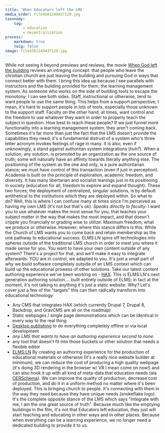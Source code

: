 ```yaml
---
title: 'When Educators left the LMS'
media_order: file4501249437129.jpg
taxonomy:
    tag:
        - education
        - decentralization
process:
    markdown: true
    twig: false
image: file4501249437129.jpg
---
```



While not seeing it beyond previews and reviews, the movie [When God left the building](https://www.amazon.com/When-Left-Building-Group-Productions/dp/1470742136) reviews an intreging concept: that people who leave the christian church are just leaving the building and pursuing God in ways that connect better with them. I bring this idea up because I see parallels with instructors and the building provided for them, the learning management system.
As someone who works on the side of building tools to escape the monotony; I can see both sides. Staff, instructional or otherwise, tend to want people to use the same thing. This helps from a support perspective; I mean, it's hard to support people in lots of tools, especially those unknown to the support staff. Faculty on the other hand, at times, want control and the freedom to use whatever they want in order to properly teach the subject in question. How best to reach these people?
If we just funnel more functionality into a learning management system, they aren't coming back. Sometimes it's far more than just the fact that the LMS doesn't provide the capabilities they need; it's a fundamental distrust of a system who's three letter acronym invokes feelings of rage in many. It is also, even if unknowingly, a stand against authoritan system integrations (_huh?_).
When a solution, any solution, is promoted by an organization as the one source of truth; some will naturally have an affinity towards literally anything else. The positioning of the system as the one and only, is a pure authoritarian stance; we must have control of this transaction (even if just in perception). Academia is built on the principle of exploration, academic freedom, and diversity. It has many libertarian and socialist leanings just in its positioning in society (education for all, freedom to explore and expand thought). These two forces; the deployment of centralized, singular solutions, is by default antithetical to the institutions which they are deployed within.
So what to do? Well, this is where I can confuse many at times since I'm perceived as having my own LMS (it's not but that's ok). *Speaks directly to faculty*: I want you to use whatever makes the most sense for you, that teaches your subject matter in the way that makes the most impact, and that doesn't cripple you financially or grading wise to utilize. Maximum freedom; what we produce or otherwise. However; where this stance differs is this: While the Church of LMS wants you to come back and retain membership as the one pathway to educational success. ELMS:LN spins off technologies into spheres outside of the traditional LMS church in order to meet you where it made sense for you.
You want to have your own content outside of any system? There's a project for that, and we'll make it easy to integrate afterwards. YOU are in control, we adapted to you. It's just a small part of why we build software completely outside of an LMS context which can build up the educational prowess of other solutions.
Take our latest content authoring experience we've been working on - [HAX](http://haxtheweb.org). This is ELMS:LN's next generation authoring solution.... built entirely outside of ELMS; in fact at the moment, it's not talking to anything it's just a static website. Why? Let's cover just a few of the "targets" this can then radically transform into educational technology:
- Any CMS that integrates HAX (which currently Drupal 7, Drupal 8, Backdrop, and GravCMS are all on the roadmap)
- Static webpages / single page demonstrations which can be identical in every way to the real thing
- [Desktop publishing](https://github.com/LRNWebComponents/hax-desktop-app) to do everything completely offline or via local development
- *any LMS that wants to have an authoring experience second to none*
- any tool that doesn't fit into those buckets or other solution that needs a flexible editor
- [ELMS:LN](www.elmsln.org)
By creating an authoring experience for the production of educational materials or otherwise (It's a really nice website builder at minimum), we can reduce the cost of producing a high quality webpage (it's doing 3D rendering in the browser w/ VR I mean come on now!) and can also hook it up with all kind of meta-data that education needs (ala [OERSchema](oerschema.org)). We can improve the quality of production, decrease cost of production, and do it in a uniform method no matter where it's been deployed. This is bringing church to people. It's connecting with them in the way they need because they have unique needs (snokeflake logo). It's the complete opposite stance of the LMS which says "Integrate with me, I am the one great source of truth".
Because much like the emptying buildings in the film, it's not that Educators left education, they just will start teaching and educating in other ways and in other places. Because when everything can be a learning experience, we no longer need a dedicated building to provide it to us.
